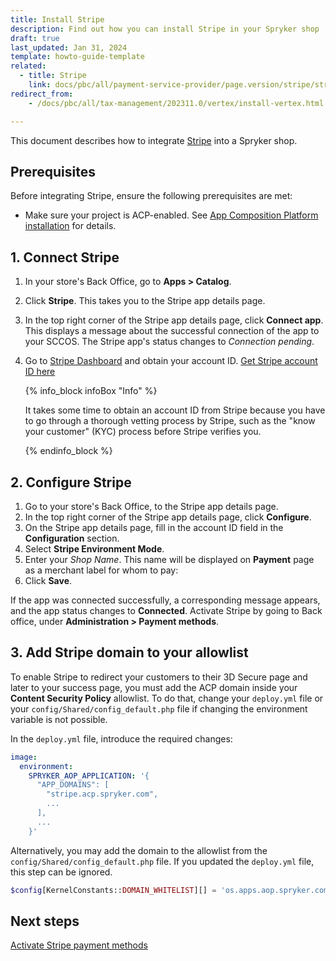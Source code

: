 ```yaml
---
title: Install Stripe
description: Find out how you can install Stripe in your Spryker shop
draft: true
last_updated: Jan 31, 2024
template: howto-guide-template
related:
  - title: Stripe
    link: docs/pbc/all/payment-service-provider/page.version/stripe/stripe.html
redirect_from:
    - /docs/pbc/all/tax-management/202311.0/vertex/install-vertex.html

---
```

This document describes how to integrate [Stripe](/docs/pbc/all/payment-service-provider/{{page.version}}/base-shop/third-party-integrations/stripe/stripe.html) into a Spryker shop.

## Prerequisites

Before integrating Stripe, ensure the following prerequisites are met:

- Make sure your project is ACP-enabled. See [App Composition Platform installation](/docs/acp/user/app-composition-platform-installation.html) for details.

## 1. Connect Stripe

1. In your store's Back Office, go to **Apps&nbsp;<span aria-label="and then">></span> Catalog**.
2. Click **Stripe**.
   This takes you to the Stripe app details page.
3. In the top right corner of the Stripe app details page, click **Connect app**.
   This displays a message about the successful connection of the app to your SCCOS. The Stripe app's status changes to *Connection pending*.
4. Go to [Stripe Dashboard](https://dashboard.stripe.com) and obtain your account ID.
   [Get Stripe account ID here](https://stripe.com/docs/payments/account)

   {% info_block infoBox "Info" %}

   It takes some time to obtain an account ID from Stripe because you have to go through a thorough vetting process by Stripe, such as the "know your customer" (KYC) process before Stripe verifies you.

   {% endinfo_block %}

## 2. Configure Stripe

1. Go to your store's Back Office, to the Stripe app details page.
2. In the top right corner of the Stripe app details page, click **Configure**.
3. On the Stripe app details page, fill in the account ID field in the **Configuration** section.
4. Select **Stripe Environment Mode**.
5. Enter your *Shop Name*. This name will be displayed on **Payment** page as a merchant label for whom to pay:
6. Click **Save**.

If the app was connected successfully, a corresponding message appears, and the app status changes to **Connected**. Activate Stripe by going to Back office, under **Administration&nbsp;<span aria-label="and then">></span>  Payment methods**.

## 3. Add Stripe domain to your allowlist

To enable Stripe to redirect your customers to their 3D Secure page and later to your success page, you must add the ACP domain inside your **Content Security Policy** allowlist. To do that, change your `deploy.yml` file or your `config/Shared/config_default.php` file if changing the environment variable is not possible.

In the `deploy.yml` file, introduce the required changes:

```yml
image:
  environment:
    SPRYKER_AOP_APPLICATION: '{
      "APP_DOMAINS": [
        "stripe.acp.spryker.com",
        ...
      ],
      ...
    }'
```

Alternatively, you may add the domain to the allowlist from the `config/Shared/config_default.php` file. If you updated the `deploy.yml` file, this step can be ignored.

```php
$config[KernelConstants::DOMAIN_WHITELIST][] = 'os.apps.aop.spryker.com';
```

## Next steps

[Activate Stripe payment methods](/docs/pbc/all/payment-service-provider/{{page.version}}/base-shop/manage-in-the-back-office/edit-payment-methods.html)
